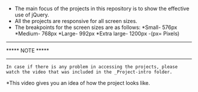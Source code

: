 * The main focus of the projects in this repository is to show the effective use of jQuery.
* All the projects are responsive for all screen sizes.
* The breakpoints for the screen sizes are as follows:
    *Small- 576px
    *Medium- 768px
    *Large- 992px
    *Extra large- 1200px
                              -(px= Pixels)


***              ***
*****   NOTE   *****
***              ***
    In case if there is any problem in accessing the projects, please watch the video that was included in the _Project-intro folder.
  
*This video gives you an idea of how the project looks like.
